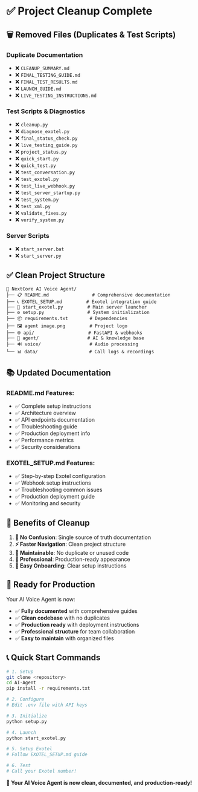 # ✅ Project Cleanup Complete

## 🗑️ Removed Files (Duplicates & Test Scripts)

### Duplicate Documentation
- ❌ `CLEANUP_SUMMARY.md`
- ❌ `FINAL_TESTING_GUIDE.md`
- ❌ `FINAL_TEST_RESULTS.md`
- ❌ `LAUNCH_GUIDE.md`
- ❌ `LIVE_TESTING_INSTRUCTIONS.md`

### Test Scripts & Diagnostics
- ❌ `cleanup.py`
- ❌ `diagnose_exotel.py`
- ❌ `final_status_check.py`
- ❌ `live_testing_guide.py`
- ❌ `project_status.py`
- ❌ `quick_start.py`
- ❌ `quick_test.py`
- ❌ `test_conversation.py`
- ❌ `test_exotel.py`
- ❌ `test_live_webhook.py`
- ❌ `test_server_startup.py`
- ❌ `test_system.py`
- ❌ `test_xml.py`
- ❌ `validate_fixes.py`
- ❌ `verify_system.py`

### Server Scripts
- ❌ `start_server.bat`
- ❌ `start_server.py`

## ✅ Clean Project Structure

```
📁 NextCore AI Voice Agent/
├── 📋 README.md                # Comprehensive documentation
├── 📞 EXOTEL_SETUP.md         # Exotel integration guide
├── 🚀 start_exotel.py         # Main server launcher
├── ⚙️ setup.py                # System initialization
├── 📦 requirements.txt        # Dependencies
├── 🖼️ agent image.png         # Project logo
├── 🌐 api/                    # FastAPI & webhooks
├── 🤖 agent/                  # AI & knowledge base
├── 🔊 voice/                  # Audio processing
└── 📊 data/                   # Call logs & recordings
```

## 📚 Updated Documentation

### README.md Features:
- ✅ Complete setup instructions
- ✅ Architecture overview
- ✅ API endpoints documentation
- ✅ Troubleshooting guide
- ✅ Production deployment info
- ✅ Performance metrics
- ✅ Security considerations

### EXOTEL_SETUP.md Features:
- ✅ Step-by-step Exotel configuration
- ✅ Webhook setup instructions
- ✅ Troubleshooting common issues
- ✅ Production deployment guide
- ✅ Monitoring and security

## 🎯 Benefits of Cleanup

1. **🔄 No Confusion**: Single source of truth documentation
2. **⚡ Faster Navigation**: Clean project structure
3. **🧹 Maintainable**: No duplicate or unused code
4. **📱 Professional**: Production-ready appearance
5. **🚀 Easy Onboarding**: Clear setup instructions

## 🚀 Ready for Production

Your AI Voice Agent is now:
- ✅ **Fully documented** with comprehensive guides
- ✅ **Clean codebase** with no duplicates
- ✅ **Production ready** with deployment instructions
- ✅ **Professional structure** for team collaboration
- ✅ **Easy to maintain** with organized files

## 📞 Quick Start Commands

```bash
# 1. Setup
git clone <repository>
cd AI-Agent
pip install -r requirements.txt

# 2. Configure
# Edit .env file with API keys

# 3. Initialize
python setup.py

# 4. Launch
python start_exotel.py

# 5. Setup Exotel
# Follow EXOTEL_SETUP.md guide

# 6. Test
# Call your Exotel number!
```

**🎉 Your AI Voice Agent is now clean, documented, and production-ready!**
